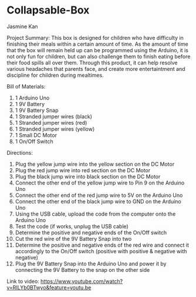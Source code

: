 # Collapsable-Box

Jasmine Kan

Project Summary: 
This box is designed for children who have difficulty in finishing their meals within a certain amount of time. As the amount of time that the box will remain held up can be programmed using the Arduino, it is not only fun for children, but can also challenge them to finish eating before their food spills all over them. Through this product, it can help resolve various headaches that parents face, and create more entertaintment and discipline for children during mealtimes.

Bill of Materials:
1. 1 Arduino Uno
2. 1 9V Battery
3. 1 9V Battery Snap
4. 1 Stranded jumper wires (black)
5. 1 Stranded jumper wires (red)
6. 1 Stranded jumper wires (yellow)
7. 1 Small DC Motor
8. 1 On/Off Switch

Directions:
1. Plug the yellow jump wire into the yellow section on the DC Motor
2. Plug the red jump wire into red section on the DC Motor
3. Plug the black jump wire into black section on the DC Motor
4. Connect the other end of the yellow jump wire to Pin 9 on the Arduino Uno
5. Connect the other end of the red jump wire to 5V on the Arduino Uno
6. Connect the other end of the black jump wire to GND on the Arduino Uno
7. Using the USB cable, upload the code from the computer onto the Arduino Uno
8. Test the code (if works, unplug the USB cable)
9. Determine the positive and negative ends of the On/Off switch
10. Cut the red wire of the 9V Battery Snap into two 
11. Determine the positive and negative ends of the red wire and connect it accordingly to the On/Off switch (positive with positive & negative with negative)
12. Plug the 9V Battery Snap into the Arduino Uno and power it by connecting the 9V Battery to the snap on the other side

Link to video: https://www.youtube.com/watch?v=RlLYb0BTwyo&feature=youtu.be

